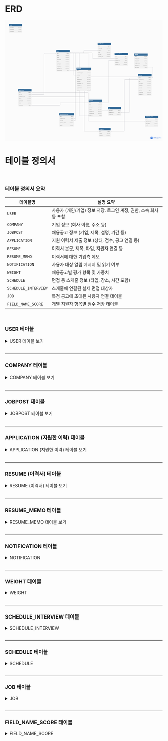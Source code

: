 # ERD

![ERD이미지](erd_v1.png)

# 테이블 정의서

<br>

### 테이블 정의서 요약

| **테이블명**             | **설명 요약**                                                  |
|--------------------------|-----------------------------------------------------------------|
| `USER`                   | 사용자 (개인/기업) 정보 저장. 로그인 계정, 권한, 소속 회사 등 포함 |
| `COMPANY`                | 기업 정보 (회사 이름, 주소 등)                                  |
| `JOBPOST`                | 채용공고 정보 (기업, 제목, 설명, 기간 등)                        |
| `APPLICATION`            | 지원 이력서 제출 정보 (상태, 점수, 공고 연결 등)                 |
| `RESUME`                 | 이력서 본문, 제목, 파일, 지원자 연결 등                          |
| `RESUME_MEMO`            | 이력서에 대한 기업측 메모                                        |
| `NOTIFICATION`           | 사용자 대상 알림 메시지 및 읽기 여부                             |
| `WEIGHT`                 | 채용공고별 평가 항목 및 가중치                                   |
| `SCHEDULE`               | 면접 등 스케줄 정보 (타입, 장소, 시간 포함)                      |
| `SCHEDULE_INTERVIEW`     | 스케줄에 연결된 실제 면접 대상자                                 |
| `JOB`                    | 특정 공고에 초대된 사용자 연결 테이블                            |
| `FIELD_NAME_SCORE`       | 개별 지원자 항목별 점수 저장 테이블                              |


<br>


### USER 테이블

<details>
  <summary>USER 테이블 보기</summary>

| 필드명      | 타입                         | 설명              |
| ----------- | ---------------------------- | ----------------- |
| id          | PK, INT                      | 사용자 ID         |
| email       | VARCHAR                     | 이메일 (로그인 ID) |
| password    | VARCHAR                     | 비밀번호 (암호화 저장) |
| user_type   | ENUM('personal', 'corporate') | 사용자 유형       |
| name        | VARCHAR                     | 이름 or 기업명    |
| created_at  | DATETIME                   | 가입일자          |
| updated_at  | DATETIME                   | 수정일자          |
| role        | VARCHAR                     | 권한              |
| company_id  | FK, INT                    | 기업ID            |


</details>
<br>

---

### COMPANY 테이블

<details>
  <summary>COMPANY 테이블 보기</summary>

| 필드명     | 타입      | 설명           |
| ---------- | --------- | -------------- |
| id         | PK, INT   | 기업 ID        |
| name       | VARCHAR   | 기업 이름      |
| address    | VARCHAR   | 주소 등 추가 정보 |

</details>

<br>

---

### JOBPOST 테이블

<details>
  <summary>JOBPOST 테이블 보기</summary>

| 필드명     | 타입          | 설명           |
| ---------- | ------------- | -------------- |
| id         | PK, INT       | 공고 ID        |
| company_id | FK, INT       | 소속 기업      |
| title      | VARCHAR       | 공고 제목      |
| description| TEXT          | 공고 설명      |
| created_at | DATETIME      | 생성일         |
| updated_at | DATETIME      | 수정일         |
| startDate  | DATETIME      | 공고시작일     |
| endDate    | DATETIME      | 공고마감일     |
| user_id    | FK, INT       | 사용자 ID      |

</details>

<br>

---

### APPLICATION (지원한 이력) 테이블

<details>
  <summary>APPLICATION (지원한 이력) 테이블 보기</summary>

| 필드명        | 타입                           | 설명                                  |
| ------------- | ------------------------------ | -------------------------------------|
| id            | PK, INT                       | 지원자 ID                            |
| user_id       | FK                            | 사용자ID (개인)                      |
| status        | VARCHAR (자바 ENUM)            | 서류 상태 ('applied', 'passed', 'rejected', 'pending') |
| job_post_id| FK, INT                      | 공고ID                              |
| resume_id     | FK, INT                      | 이력서ID                            |
| applied_at    | DATETIME                     | 이력서 등록날짜                     |
| score         | DECIMAL                      | 가중치에 따른 점수                  |

</details>


<br>

---

### RESUME (이력서) 테이블

<details>
  <summary>RESUME (이력서) 테이블 보기</summary>

| 필드명      | 타입        | 설명            |
| ----------- | ----------- | --------------- |
| id          | PK, INT     | 이력서 ID       |
| applicant_id| FK          | 지원자ID        |
| title       | TEXT        | 이력서 제목     |
| created_at  | DATETIME    | 작성일          |
| fileUrl     | VARCHAR2    | 파일링크        |
| content     | VARCHAR2    | 이력서 내용     |
| updated_at  | DATETIME    | 수정일          |

</details>


<br>

---

### RESUME_MEMO 테이블

<details>
  <summary>RESUME_MEMO 테이블 보기</summary>

| 필드명     | 타입      | 설명          |
| ---------- | --------- | ------------- |
| id         | PK, INT   | 메모 ID       |
| resume_id  | FK        | 이력서 ID     |
| user_id    | FK        | 메모 작성자   |
| content    | VARCHAR   | 메모 내용     |
| created_at | DATETIME  | 작성일        |

</details>

<br>

---

### NOTIFICATION 테이블

<details>
  <summary>NOTIFICATION</summary>

| 필드명    | 타입       | 설명           |
| --------- | ---------- | -------------- |
| id        | PK, INT    | 알림 ID        |
| user_id   | FK         | 알림 대상      |
| type      | VARCHAR    | 알림 종류      |
| message   | TEXT       | 내용           |
| created_at| DATETIME   | 생성일         |
| is_read   | BOOLEAN    | 읽기 여부      |

</details>

<br>

---

### WEIGHT 테이블

<details>
  <summary>WEIGHT</summary>

| 필드명       | 타입        | 설명                 |
| ------------ | ----------- | -------------------- |
| id           | PK, INT     | 가중치 ID            |
| jobpost_id   | FK, INT     | 공고ID               |
| target_type  | VARCHAR     | 평가 유형(단계)      |
| field_name   | VARCHAR     | 평가항목명           |
| weight_value | FLOAT       | 평가항목값           |
| updated_at   | DATETIME    | 수정일               |

</details>

<br>

---

### SCHEDULE_INTERVIEW 테이블

<details>
  <summary>SCHEDULE_INTERVIEW</summary>

| 필드명       | 타입       | 설명          |
| ------------ | ---------- | ------------- |
| id           | PK, INT    | 면접일정 ID   |
| schedule_id  | FK, INT    | 일정ID       |
| user_id      | FK, INT    | 사용자 ID    |
| schedule_date| DATETIME   | 날짜         |
| status       | VARCHAR    | 상태         |

</details>

<br>

---

### SCHEDULE 테이블

<details>
  <summary>SCHEDULE</summary>

| 필드명       | 타입       | 설명          |
| ------------ | ---------- | ------------- |
| id           | PK, INT    | 일정 ID       |
| schedule_type| VARCHAR    | 일정 종류     |
| user_id      | FK, INT    | 사용자ID      |
| title        | VARCHAR    | 제목          |
| description  | VARCHAR    | 일정 설명     |
| location     | VARCHAR    | 일정 장소     |
| scheduled_at | DATETIME   | 날짜          |
| created_at   | DATETIME   | 생성일        |
| updated_at   | DATETIME   | 수정일        |

</details>

<br>

---

### JOB 테이블

<details>
  <summary>JOB</summary>

| 필드명     | 타입           | 설명          |
| ---------- | -------------- | ------------- |
| jobPost_id | PK, FK, INT    | 공고ID        |
| user_id    | PK, FK, INT    | 사용자 ID     |
| invited_at | DATETIME       | 초대된 날짜   |

</details>

<br>

---

### FIELD_NAME_SCORE 테이블


<details>
  <summary>FIELD_NAME_SCORE</summary>


| 필드명       | 타입         | 설명         |
| ------------ | ------------ | ------------ |
| id           | PK, FK, INT  | 평가항목 ID  |
| application_id | FK, INT    | 지원서 ID    |
| field_name   | VARCHAR      | 평가항목명   |
| score        | DECIMAL      | 총 점수      |

</details>

<br>

